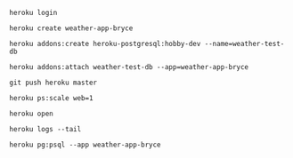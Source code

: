 `heroku login`

`heroku create weather-app-bryce`

`heroku addons:create heroku-postgresql:hobby-dev --name=weather-test-db`

`heroku addons:attach weather-test-db --app=weather-app-bryce`

`git push heroku master`

`heroku ps:scale web=1`

`heroku open`

`heroku logs --tail`

`heroku pg:psql --app weather-app-bryce`